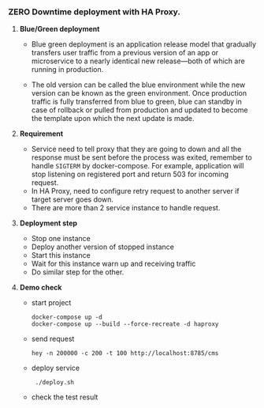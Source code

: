 ### ZERO Downtime deployment with HA Proxy.

1. **Blue/Green deployment**

   - Blue green deployment is an application release model that gradually transfers user traffic from a previous version of an app or microservice to a nearly identical new release—both of which are running in production.

   - The old version can be called the blue environment while the new version can be known as the green environment. Once production traffic is fully transferred from blue to green, blue can standby in case of rollback or pulled from production and updated to become the template upon which the next update is made.

2. **Requirement**

   - Service need to tell proxy that they are going to down and all the response must be sent before the process was exited, remember to handle `SIGTERM` by docker-compose. For example, application will stop listening on registered port and return 503 for incoming request.
   - In HA Proxy, need to configure retry request to another server if target server goes down.
   - There are more than 2 service instance to handle request.

3. **Deployment step**

   - Stop one instance
   - Deploy another version of stopped instance
   - Start this instance
   - Wait for this instance warn up and receiving traffic
   - Do similar step for the other.

4. **Demo check**

   - start project

     ```shell
     docker-compose up -d
     docker-compose up --build --force-recreate -d haproxy
     ```

   - send request

     ```shell
     hey -n 200000 -c 200 -t 100 http://localhost:8785/cms
     ```

   - deploy service

     ```
      ./deploy.sh
     ```

   - check the test result
